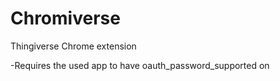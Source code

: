 Chromiverse
===========

Thingiverse Chrome extension

-Requires the used app to have oauth_password_supported on
